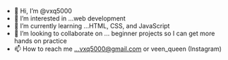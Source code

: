 - 👋 Hi, I’m @vxq5000
- 👀 I’m interested in ...web development
- 🌱 I’m currently learning ...HTML, CSS, and JavaScript
- 💞️ I’m looking to collaborate on ... beginner projects so I can get more hands on practice
- 📫 How to reach me ...vxq5000@gmail.com or veen_queen (Instagram)

<!---
vxq5000/vxq5000 is a ✨ special ✨ repository because its `README.md` (this file) appears on your GitHub profile.
You can click the Preview link to take a look at your changes.
--->
